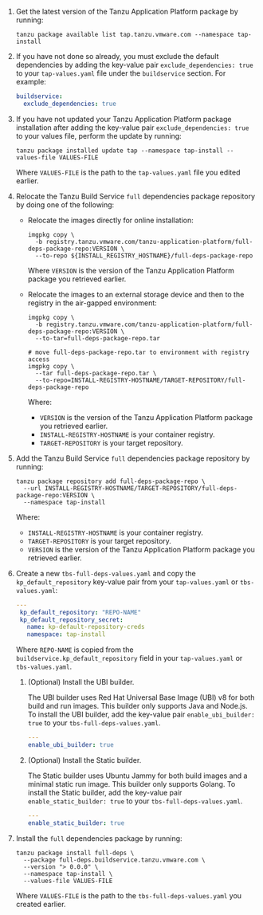 1. Get the latest version of the Tanzu Application Platform package by running:

    ```console
    tanzu package available list tap.tanzu.vmware.com --namespace tap-install
    ```

1. If you have not done so already, you must exclude the default dependencies
by adding the key-value pair `exclude_dependencies: true` to your `tap-values.yaml`
file under the `buildservice` section. For example:

    ```yaml
    buildservice:
      exclude_dependencies: true
    ```

1. If you have not updated your Tanzu Application Platform package installation
after adding the key-value pair `exclude_dependencies: true` to your values file,
perform the update by running:

    ```console
    tanzu package installed update tap --namespace tap-install --values-file VALUES-FILE
    ```

    Where `VALUES-FILE` is the path to the `tap-values.yaml` file you edited earlier.

1. Relocate the Tanzu Build Service `full` dependencies package repository by doing one of the following:

    - Relocate the images directly for online installation:

        ```console
        imgpkg copy \
          -b registry.tanzu.vmware.com/tanzu-application-platform/full-deps-package-repo:VERSION \
          --to-repo ${INSTALL_REGISTRY_HOSTNAME}/full-deps-package-repo
        ```

        Where `VERSION` is the version of the Tanzu Application Platform package you retrieved earlier.

    - Relocate the images to an external storage device and then to the registry in the air-gapped
      environment:

        ```console
        imgpkg copy \
          -b registry.tanzu.vmware.com/tanzu-application-platform/full-deps-package-repo:VERSION \
          --to-tar=full-deps-package-repo.tar

        # move full-deps-package-repo.tar to environment with registry access
        imgpkg copy \
          --tar full-deps-package-repo.tar \
          --to-repo=INSTALL-REGISTRY-HOSTNAME/TARGET-REPOSITORY/full-deps-package-repo
        ```

        Where:

        - `VERSION` is the version of the Tanzu Application Platform package you retrieved earlier.
        - `INSTALL-REGISTRY-HOSTNAME` is your container registry.
        - `TARGET-REPOSITORY` is your target repository.

1. Add the Tanzu Build Service `full` dependencies package repository by running:

    ```console
    tanzu package repository add full-deps-package-repo \
      --url INSTALL-REGISTRY-HOSTNAME/TARGET-REPOSITORY/full-deps-package-repo:VERSION \
      --namespace tap-install
    ```

    Where:

    - `INSTALL-REGISTRY-HOSTNAME` is your container registry.
    - `TARGET-REPOSITORY` is your target repository.
    - `VERSION` is the version of the Tanzu Application Platform package you retrieved earlier.

1. Create a new `tbs-full-deps-values.yaml` and copy the `kp_default_repository`
   key-value pair from your `tap-values.yaml` or `tbs-values.yaml`:

    ```yaml
    ---
     kp_default_repository: "REPO-NAME"
     kp_default_repository_secret:
       name: kp-default-repository-creds
       namespace: tap-install
    ```

    Where `REPO-NAME` is copied from the `buildservice.kp_default_repository` field in your
    `tap-values.yaml` or `tbs-values.yaml`.

    1. (Optional) Install the UBI builder.

        The UBI builder uses Red Hat Universal Base Image (UBI) v8 for both build and run images.
        This builder only supports Java and Node.js.
        To install the UBI builder, add the key-value pair `enable_ubi_builder: true` to your `tbs-full-deps-values.yaml`.

        ```yaml
        ---
        enable_ubi_builder: true
        ```

    1. (Optional) Install the Static builder.

        The Static builder uses Ubuntu Jammy for both build images and a minimal static run image.
        This builder only supports Golang. To install the Static builder,
        add the key-value pair `enable_static_builder: true` to your `tbs-full-deps-values.yaml`.

        ```yaml
        ---
        enable_static_builder: true
        ```

1. Install the `full` dependencies package by running:

    ```console
    tanzu package install full-deps \
      --package full-deps.buildservice.tanzu.vmware.com \
      --version "> 0.0.0" \
      --namespace tap-install \
      --values-file VALUES-FILE
    ```

    Where `VALUES-FILE` is the path to the `tbs-full-deps-values.yaml` you created earlier.
